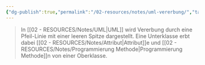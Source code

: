 ```yaml
---
{"dg-publish":true,"permalink":"/02-resources/notes/uml-vererbung/","tags":["uml/klassendiagramm"],"noteIcon":"","updated":"2025-10-29T12:59:10.965+01:00"}
---
```


>In [[02 - RESOURCES/Notes/UML\|UML]] wird Vererbung durch eine Pfeil-Linie mit einer leeren Spitze dargestellt. 
>Eine Unterklasse erbt dabei [[02 - RESOURCES/Notes/Attribut\|Attribut]]e und [[02 - RESOURCES/Notes/Programmierung Methode\|Programmierung Methode]]n von einer Oberklasse.
<style> .container {font-family: sans-serif; text-align: center;} .button-wrapper button {z-index: 1;height: 40px; width: 100px; margin: 10px;padding: 5px;} .excalidraw .App-menu_top .buttonList { display: flex;} .excalidraw-wrapper { height: 800px; margin: 50px; position: relative;} :root[dir="ltr"] .excalidraw .layer-ui__wrapper .zen-mode-transition.App-menu_bottom--transition-left {transform: none;} </style><script src="https://cdn.jsdelivr.net/npm/react@17/umd/react.production.min.js"></script><script src="https://cdn.jsdelivr.net/npm/react-dom@17/umd/react-dom.production.min.js"></script><script type="text/javascript" src="https://cdn.jsdelivr.net/npm/@excalidraw/excalidraw@0/dist/excalidraw.production.min.js"></script><div id="Vererbung_2024-11-06_1725.09.excalidraw.md1"></div><script>(function(){const InitialData={"type":"excalidraw","version":2,"source":"https://github.com/zsviczian/obsidian-excalidraw-plugin/releases/tag/2.6.4","elements":[{"type":"rectangle","version":251,"versionNonce":414773593,"index":"a0","isDeleted":false,"id":"-kfBYLkbPEY3bBspded3s","fillStyle":"hachure","strokeWidth":1,"strokeStyle":"solid","roughness":1,"opacity":100,"angle":0,"x":-357.1989117493854,"y":-178.31344604492188,"strokeColor":"#000000","backgroundColor":"transparent","width":270.12152099609375,"height":149.41595458984375,"seed":625555351,"groupIds":["kIXcMAO8y8zKWqiyaUBs7"],"frameId":null,"roundness":{"type":1},"boundElements":[{"id":"NdQIFqov0tVAH6YIcVrQe","type":"arrow"}],"updated":1730910321516,"link":null,"locked":false},{"type":"line","version":188,"versionNonce":522411577,"index":"a1","isDeleted":false,"id":"Cq6R-wmB-ZHeHg0tEVjLe","fillStyle":"hachure","strokeWidth":1,"strokeStyle":"solid","roughness":1,"opacity":100,"angle":0,"x":-354.77355774547914,"y":-139.7568359375,"strokeColor":"#000000","backgroundColor":"transparent","width":269.38385009765625,"height":1.72381591796875,"seed":546057399,"groupIds":["kIXcMAO8y8zKWqiyaUBs7"],"frameId":null,"roundness":{"type":2},"boundElements":[],"updated":1730910321516,"link":null,"locked":false,"startBinding":null,"endBinding":null,"lastCommittedPoint":null,"startArrowhead":null,"endArrowhead":null,"points":[[0,0],[269.38385009765625,-1.72381591796875]]},{"id":"2HTYEMO9","type":"text","x":-262.2299114197493,"y":-173.81640625,"width":87.55992126464844,"height":25,"angle":0,"strokeColor":"#1e1e1e","backgroundColor":"transparent","fillStyle":"solid","strokeWidth":2,"strokeStyle":"solid","roughness":1,"opacity":100,"groupIds":[],"frameId":null,"index":"a2","roundness":null,"seed":1576238551,"version":63,"versionNonce":233004279,"isDeleted":false,"boundElements":[],"updated":1730911490978,"link":null,"locked":false,"text":"Fahrzeug","rawText":"Fahrzeug","fontSize":20,"fontFamily":5,"textAlign":"left","verticalAlign":"top","containerId":null,"originalText":"Fahrzeug","autoResize":true,"lineHeight":1.25},{"type":"rectangle","version":302,"versionNonce":1946805241,"index":"a3","isDeleted":false,"id":"rGZlb2l1QnoAln_BiLE3h","fillStyle":"hachure","strokeWidth":1,"strokeStyle":"solid","roughness":1,"opacity":100,"angle":0,"x":-363.6587345888838,"y":92.47561645507812,"strokeColor":"#000000","backgroundColor":"transparent","width":270.12152099609375,"height":149.41595458984375,"seed":1351854839,"groupIds":["DqBZvsMN_OGoR6j0iuq73"],"frameId":null,"roundness":{"type":1},"boundElements":[{"id":"NdQIFqov0tVAH6YIcVrQe","type":"arrow"}],"updated":1730910321516,"link":null,"locked":false},{"type":"line","version":239,"versionNonce":1425865945,"index":"a4","isDeleted":false,"id":"wNysKS2ZVkFc0zQo6vcAJ","fillStyle":"hachure","strokeWidth":1,"strokeStyle":"solid","roughness":1,"opacity":100,"angle":0,"x":-361.23338058497757,"y":131.0322265625,"strokeColor":"#000000","backgroundColor":"transparent","width":269.38385009765625,"height":1.72381591796875,"seed":351351831,"groupIds":["DqBZvsMN_OGoR6j0iuq73"],"frameId":null,"roundness":{"type":2},"boundElements":[],"updated":1730910321516,"link":null,"locked":false,"startBinding":null,"endBinding":null,"lastCommittedPoint":null,"startArrowhead":null,"endArrowhead":null,"points":[[0,0],[269.38385009765625,-1.72381591796875]]},{"id":"pEYnGwcF","type":"text","x":-251.68973425924787,"y":96.97265625,"width":47.53996276855469,"height":25,"angle":0,"strokeColor":"#1e1e1e","backgroundColor":"transparent","fillStyle":"solid","strokeWidth":2,"strokeStyle":"solid","roughness":1,"opacity":100,"groupIds":[],"frameId":null,"index":"a5","roundness":null,"seed":1124112695,"version":122,"versionNonce":1407195159,"isDeleted":false,"boundElements":[],"updated":1730911497650,"link":null,"locked":false,"text":"Auto","rawText":"Auto","fontSize":20,"fontFamily":5,"textAlign":"left","verticalAlign":"top","containerId":null,"originalText":"Auto","autoResize":true,"lineHeight":1.25},{"id":"NdQIFqov0tVAH6YIcVrQe","type":"arrow","x":-226.2299114197493,"y":-23.897491455078125,"width":0,"height":111.37310791015625,"angle":0,"strokeColor":"#1e1e1e","backgroundColor":"transparent","fillStyle":"solid","strokeWidth":2,"strokeStyle":"solid","roughness":1,"opacity":100,"groupIds":[],"frameId":null,"index":"a6","roundness":null,"seed":2513495,"version":128,"versionNonce":1133802841,"isDeleted":false,"boundElements":[],"updated":1730911573925,"link":null,"locked":false,"points":[[0,0],[0,111.37310791015625]],"lastCommittedPoint":null,"startBinding":{"elementId":"-kfBYLkbPEY3bBspded3s","focus":0.07177282993038166,"gap":9.081085205078125,"fixedPoint":[0.48485215041984747,1.033463628524312]},"endBinding":{"elementId":"rGZlb2l1QnoAln_BiLE3h","focus":0.06163788548427139,"gap":13.292022705078125,"fixedPoint":[0.5087666568082219,-0.033463628524311985]},"startArrowhead":"arrow","endArrowhead":null,"elbowed":true}],"appState":{"theme":"dark","viewBackgroundColor":"#ffffff","currentItemStrokeColor":"#1e1e1e","currentItemBackgroundColor":"transparent","currentItemFillStyle":"solid","currentItemStrokeWidth":2,"currentItemStrokeStyle":"solid","currentItemRoughness":1,"currentItemOpacity":100,"currentItemFontFamily":5,"currentItemFontSize":20,"currentItemTextAlign":"left","currentItemStartArrowhead":"arrow","currentItemEndArrowhead":null,"currentItemArrowType":"round","scrollX":412.99331663601004,"scrollY":245.61917100618115,"zoom":{"value":1},"currentItemRoundness":"round","gridSize":20,"gridStep":5,"gridModeEnabled":false,"gridColor":{"Bold":"rgba(217, 217, 217, 0.5)","Regular":"rgba(230, 230, 230, 0.5)"},"currentStrokeOptions":null,"frameRendering":{"enabled":true,"clip":true,"name":true,"outline":true},"objectsSnapModeEnabled":false,"activeTool":{"type":"selection","customType":null,"locked":false,"lastActiveTool":null}},"files":{}};InitialData.scrollToContent=true;App=()=>{const e=React.useRef(null),t=React.useRef(null),[n,i]=React.useState({width:void 0,height:void 0});return React.useEffect(()=>{i({width:t.current.getBoundingClientRect().width,height:t.current.getBoundingClientRect().height});const e=()=>{i({width:t.current.getBoundingClientRect().width,height:t.current.getBoundingClientRect().height})};return window.addEventListener("resize",e),()=>window.removeEventListener("resize",e)},[t]),React.createElement(React.Fragment,null,React.createElement("div",{className:"excalidraw-wrapper",ref:t},React.createElement(ExcalidrawLib.Excalidraw,{ref:e,width:n.width,height:n.height,initialData:InitialData,viewModeEnabled:!0,zenModeEnabled:!0,gridModeEnabled:!1})))},excalidrawWrapper=document.getElementById("Vererbung_2024-11-06_1725.09.excalidraw.md1");ReactDOM.render(React.createElement(App),excalidrawWrapper);})();</script>
<div id="Vererbung_2024-11-06_1745.07.excalidraw.md2"></div><script>(function(){const InitialData={"type":"excalidraw","version":2,"source":"https://github.com/zsviczian/obsidian-excalidraw-plugin/releases/tag/2.6.4","elements":[{"type":"rectangle","version":253,"versionNonce":144513527,"index":"a0","isDeleted":false,"id":"g1iAtEpC07_L9j2z3rCVd","fillStyle":"hachure","strokeWidth":1,"strokeStyle":"solid","roughness":1,"opacity":100,"angle":0,"x":-194.1547403326258,"y":-258.3134460449219,"strokeColor":"#000000","backgroundColor":"transparent","width":270.12152099609375,"height":149.41595458984375,"seed":595742745,"groupIds":["RBf9HMtBVjDVeQiTK6MgE"],"frameId":null,"roundness":{"type":1},"boundElements":[{"id":"i5Jm2bkHsaeL8zY6jwc7A","type":"arrow"}],"updated":1730911509552,"link":null,"locked":false},{"type":"line","version":190,"versionNonce":133481239,"index":"a1","isDeleted":false,"id":"nXu2uM3IbzxOPHLCGVsAv","fillStyle":"hachure","strokeWidth":1,"strokeStyle":"solid","roughness":1,"opacity":100,"angle":0,"x":-191.72938632871956,"y":-219.7568359375,"strokeColor":"#000000","backgroundColor":"transparent","width":269.38385009765625,"height":1.72381591796875,"seed":785573113,"groupIds":["RBf9HMtBVjDVeQiTK6MgE"],"frameId":null,"roundness":{"type":2},"boundElements":[],"updated":1730911509552,"link":null,"locked":false,"startBinding":null,"endBinding":null,"lastCommittedPoint":null,"startArrowhead":null,"endArrowhead":null,"points":[[0,0],[269.38385009765625,-1.72381591796875]]},{"id":"pI00Revf","type":"text","x":-99.1857400029898,"y":-253.81640625,"width":87.55992126464844,"height":25,"angle":0,"strokeColor":"#1e1e1e","backgroundColor":"transparent","fillStyle":"solid","strokeWidth":2,"strokeStyle":"solid","roughness":1,"opacity":100,"groupIds":[],"frameId":null,"index":"a2","roundness":null,"seed":821943769,"version":65,"versionNonce":1287276599,"isDeleted":false,"boundElements":[],"updated":1730911509552,"link":null,"locked":false,"text":"Fahrzeug","rawText":"Fahrzeug","fontSize":20,"fontFamily":5,"textAlign":"left","verticalAlign":"top","containerId":null,"originalText":"Fahrzeug","autoResize":true,"lineHeight":1.25},{"type":"rectangle","version":305,"versionNonce":141955001,"index":"a3","isDeleted":false,"id":"7SrSrGrt900bz_xg7lxcG","fillStyle":"hachure","strokeWidth":1,"strokeStyle":"solid","roughness":1,"opacity":100,"angle":0,"x":-200.61456317212424,"y":12.475616455078125,"strokeColor":"#000000","backgroundColor":"transparent","width":270.12152099609375,"height":149.41595458984375,"seed":689355449,"groupIds":["bjda6SkGpefgx-BiChIfV"],"frameId":null,"roundness":{"type":1},"boundElements":[{"id":"i5Jm2bkHsaeL8zY6jwc7A","type":"arrow"},{"id":"hGqIWe75_w03WERs8D5kf","type":"arrow"}],"updated":1730911555521,"link":null,"locked":false},{"type":"line","version":241,"versionNonce":764470903,"index":"a4","isDeleted":false,"id":"RTZyvkq1LGkYf8LZ3JxEl","fillStyle":"hachure","strokeWidth":1,"strokeStyle":"solid","roughness":1,"opacity":100,"angle":0,"x":-198.18920916821799,"y":51.0322265625,"strokeColor":"#000000","backgroundColor":"transparent","width":269.38385009765625,"height":1.72381591796875,"seed":1740700569,"groupIds":["bjda6SkGpefgx-BiChIfV"],"frameId":null,"roundness":{"type":2},"boundElements":[],"updated":1730911509552,"link":null,"locked":false,"startBinding":null,"endBinding":null,"lastCommittedPoint":null,"startArrowhead":null,"endArrowhead":null,"points":[[0,0],[269.38385009765625,-1.72381591796875]]},{"id":"U2ZH6dOJ","type":"text","x":-88.64556284248835,"y":16.97265625,"width":47.53996276855469,"height":25,"angle":0,"strokeColor":"#1e1e1e","backgroundColor":"transparent","fillStyle":"solid","strokeWidth":2,"strokeStyle":"solid","roughness":1,"opacity":100,"groupIds":[],"frameId":null,"index":"a5","roundness":null,"seed":1563435129,"version":124,"versionNonce":1706753943,"isDeleted":false,"boundElements":[],"updated":1730911509552,"link":null,"locked":false,"text":"Auto","rawText":"Auto","fontSize":20,"fontFamily":5,"textAlign":"left","verticalAlign":"top","containerId":null,"originalText":"Auto","autoResize":true,"lineHeight":1.25},{"id":"i5Jm2bkHsaeL8zY6jwc7A","type":"arrow","x":-63.18574000298986,"y":-103.89749145507812,"width":5.684341886080802e-14,"height":111.37310791015625,"angle":0,"strokeColor":"#1e1e1e","backgroundColor":"transparent","fillStyle":"solid","strokeWidth":2,"strokeStyle":"solid","roughness":1,"opacity":100,"groupIds":[],"frameId":null,"index":"a6","roundness":null,"seed":656910681,"version":130,"versionNonce":343543287,"isDeleted":false,"boundElements":[],"updated":1730911564045,"link":null,"locked":false,"points":[[0,0],[0,55.686553955078125],[5.684341886080802e-14,55.686553955078125],[5.684341886080802e-14,111.37310791015625]],"lastCommittedPoint":null,"startBinding":{"elementId":"g1iAtEpC07_L9j2z3rCVd","focus":0.07177282993038166,"gap":9.081085205078125,"fixedPoint":[0.48485215041984747,1.033463628524312]},"endBinding":{"elementId":"7SrSrGrt900bz_xg7lxcG","focus":0.06163788548427139,"gap":13.292022705078125,"fixedPoint":[0.5087666568082219,-0.033463628524311985]},"startArrowhead":"arrow","endArrowhead":null,"elbowed":true},{"type":"rectangle","version":328,"versionNonce":1335065081,"index":"a7","isDeleted":false,"id":"LE9kjzliIXE-bdK-HjZ8h","fillStyle":"hachure","strokeWidth":1,"strokeStyle":"solid","roughness":1,"opacity":100,"angle":0,"x":-199.49228354189546,"y":239.08108520507812,"strokeColor":"#000000","backgroundColor":"transparent","width":270.12152099609375,"height":149.41595458984375,"seed":164172441,"groupIds":["8X1Y0oc1ZglSuwrOY5VLl"],"frameId":null,"roundness":{"type":1},"boundElements":[{"id":"hGqIWe75_w03WERs8D5kf","type":"arrow"}],"updated":1730911555521,"link":null,"locked":false},{"type":"line","version":264,"versionNonce":1719066681,"index":"a8","isDeleted":false,"id":"QwBVQOdPJWq5x2hdowep8","fillStyle":"hachure","strokeWidth":1,"strokeStyle":"solid","roughness":1,"opacity":100,"angle":0,"x":-197.0669295379892,"y":277.6376953125,"strokeColor":"#000000","backgroundColor":"transparent","width":269.38385009765625,"height":1.72381591796875,"seed":1411209081,"groupIds":["8X1Y0oc1ZglSuwrOY5VLl"],"frameId":null,"roundness":{"type":2},"boundElements":[],"updated":1730911514074,"link":null,"locked":false,"startBinding":null,"endBinding":null,"lastCommittedPoint":null,"startArrowhead":null,"endArrowhead":null,"points":[[0,0],[269.38385009765625,-1.72381591796875]]},{"id":"Dl9frAA3","type":"text","x":-121.9921875,"y":248.7890625,"width":117.8798828125,"height":25,"angle":0,"strokeColor":"#1e1e1e","backgroundColor":"transparent","fillStyle":"solid","strokeWidth":2,"strokeStyle":"solid","roughness":1,"opacity":100,"groupIds":[],"frameId":null,"index":"a9","roundness":null,"seed":801067543,"version":69,"versionNonce":1731897847,"isDeleted":false,"boundElements":null,"updated":1730911530784,"link":null,"locked":false,"text":"Elektroauto","rawText":"Elektroauto","fontSize":20,"fontFamily":5,"textAlign":"left","verticalAlign":"top","containerId":null,"originalText":"Elektroauto","autoResize":true,"lineHeight":1.25},{"id":"hGqIWe75_w03WERs8D5kf","type":"arrow","x":-59.48429240587683,"y":227.72412985899626,"width":1.5003739682115906,"height":61.51533269667465,"angle":0,"strokeColor":"#1e1e1e","backgroundColor":"transparent","fillStyle":"solid","strokeWidth":2,"strokeStyle":"solid","roughness":1,"opacity":100,"groupIds":[],"frameId":null,"index":"aA","roundness":{"type":2},"seed":2008780921,"version":52,"versionNonce":164766553,"isDeleted":false,"boundElements":null,"updated":1730911582020,"link":null,"locked":false,"points":[[0,0],[-1.5003739682115906,-61.51533269667465]],"lastCommittedPoint":null,"startBinding":{"elementId":"LE9kjzliIXE-bdK-HjZ8h","focus":0.05147739427612909,"gap":11.356955346081861,"fixedPoint":null},"endBinding":{"elementId":"7SrSrGrt900bz_xg7lxcG","focus":-0.019298920413103313,"gap":4.317226117399741,"fixedPoint":null},"startArrowhead":null,"endArrowhead":"arrow","elbowed":false}],"appState":{"theme":"dark","viewBackgroundColor":"#ffffff","currentItemStrokeColor":"#1e1e1e","currentItemBackgroundColor":"transparent","currentItemFillStyle":"solid","currentItemStrokeWidth":2,"currentItemStrokeStyle":"solid","currentItemRoughness":1,"currentItemOpacity":100,"currentItemFontFamily":5,"currentItemFontSize":20,"currentItemTextAlign":"left","currentItemStartArrowhead":"arrow","currentItemEndArrowhead":null,"currentItemArrowType":"round","scrollX":408.3212400150684,"scrollY":275.3348513420681,"zoom":{"value":1},"currentItemRoundness":"round","gridSize":20,"gridStep":5,"gridModeEnabled":false,"gridColor":{"Bold":"rgba(217, 217, 217, 0.5)","Regular":"rgba(230, 230, 230, 0.5)"},"currentStrokeOptions":null,"frameRendering":{"enabled":true,"clip":true,"name":true,"outline":true},"objectsSnapModeEnabled":false,"activeTool":{"type":"selection","customType":null,"locked":false,"lastActiveTool":null}},"files":{}};InitialData.scrollToContent=true;App=()=>{const e=React.useRef(null),t=React.useRef(null),[n,i]=React.useState({width:void 0,height:void 0});return React.useEffect(()=>{i({width:t.current.getBoundingClientRect().width,height:t.current.getBoundingClientRect().height});const e=()=>{i({width:t.current.getBoundingClientRect().width,height:t.current.getBoundingClientRect().height})};return window.addEventListener("resize",e),()=>window.removeEventListener("resize",e)},[t]),React.createElement(React.Fragment,null,React.createElement("div",{className:"excalidraw-wrapper",ref:t},React.createElement(ExcalidrawLib.Excalidraw,{ref:e,width:n.width,height:n.height,initialData:InitialData,viewModeEnabled:!0,zenModeEnabled:!0,gridModeEnabled:!1})))},excalidrawWrapper=document.getElementById("Vererbung_2024-11-06_1745.07.excalidraw.md2");ReactDOM.render(React.createElement(App),excalidrawWrapper);})();</script>